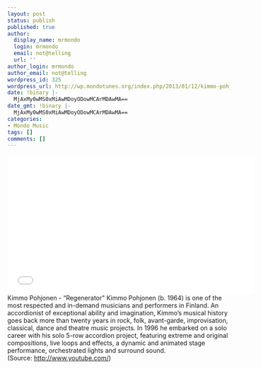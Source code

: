 ```yaml
---
layout: post
status: publish
published: true
author:
  display_name: mrmondo
  login: mrmondo
  email: not@telling
  url: ''
author_login: mrmondo
author_email: not@telling
wordpress_id: 325
wordpress_url: http://wp.mondotunes.org/index.php/2013/01/12/kimmo-pohjonen-regenerator-kimmo-pohjonen/
date: !binary |-
  MjAxMy0wMS0xMiAwMDoyODowMCArMDAwMA==
date_gmt: !binary |-
  MjAxMy0wMS0xMiAwMDoyODowMCArMDAwMA==
categories:
- Mondo Music
tags: []
comments: []
---
```

<iframe width="560" height="315" src="//www.youtube.com/embed/cEOjQt98SH4" frameborder="0"> </iframe>
Kimmo Pohjonen - &#8220;Regenerator"
<span>Kimmo Pohjonen (b. 1964) is one of the most respected and in-demand musicians and performers in Finland. An accordionist of exceptional ability and imagination, Kimmo&#8217;s musical history goes back more than twenty years in rock, folk, avant-garde, improvisation, classical, dance and theatre music projects. In 1996 he embarked on a solo career with his solo 5-row accordion project, featuring extreme and original compositions, live loops and effects, a dynamic and animated stage performance, orchestrated lights and surround sound.</span>
<div class="attribution">(<span>Source:</span> <a href="http://www.youtube.com/">http://www.youtube.com/</a>)</div>
